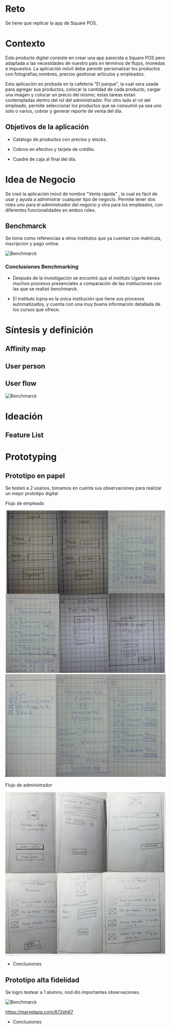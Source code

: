 # Reto

Se tiene que  replicar la app de Square POS.

# Contexto

Este producto digital   consiste en   crear una app parecida a Square POS pero adaptada a las necesidades de nuestro país en términos de flujos, monedas e impuestos. La aplicación móvil debe  permitir personalizar los productos con fotografías,nombres, precios gestionar artículos y empleados.

Esta aplicación es probada en la cafeteria "El parque", la cual sera  usada  para agregar sus productos, colocar la cantidad de cada producto, cargar una  imagen y  colocar un precio del mismo; estas tareas estan contempladas dentro del rol del administrador. Por otro lado el rol del empleado, permite seleccionar los productos que se consumió ya sea uno solo o varios, cobrar y generar reporte de venta del día.

## Objetivos de la aplicación

* Catálogo de productos con precios y stocks.

* Cobros en efectivo y tarjeta de crédito.

* Cuadre de caja al final del día.

# Idea de Negocio

Se creó  la aplicación móvil de nombre "Venta rápida" , la cual es  fácil de usar y ayuda a administrar cualquier tipo de negocio. Permite tener dos roles uno para el administrador del negocio y otra para los empleados, con diferentes funcionalidades en ambos roles.

## Benchmarck

  Se toma como  referencias a otros institutos que ya cuentan con matrícula, inscripcion y pago online.

  ![Benchmarck](assets/images/BENCH.png) 

### Conclusiones Benchmarking

* Después de la investigación se encontró que el instituto Ugarte tienes muchos procesos presenciales a comparación de las instituciones con las que se realizó benchmarck.

* El instituto Icpna es la única institución que tiene sus procesos automatizados, y cuenta con una muy buena información detallada de los cursos que ofrece.

# Síntesis y definición

## Affinity map

## User person

## User flow

![Benchmarck](assets/images/user.png)

# Ideación

## Feature List

# Prototyping

## Prototipo en papel

Se testeó a 2 usarios, tomamos en cuenta sus observaciones para realizar un mejor prototipo digital

Flujo de empleado

![Benchmarck](assets/images/papel1.jpg)
![Benchmarck](assets/images/papel2.jpg)

Flujo de administrador

![Benchmarck](assets/images/papel3.jpg)

  * Conclusiones


## Prototipo alta fidelidad

  Se logro testear a 1 alumno, nod dio importantes observaciones.

  ![Benchmarck](assets/images/digital.png)

  https://marvelapp.com/872eh67

  * Conclusiones





